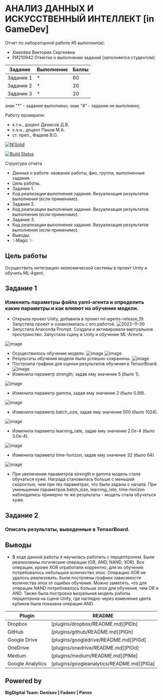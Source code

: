 # АНАЛИЗ ДАННЫХ И ИСКУССТВЕННЫЙ ИНТЕЛЛЕКТ [in GameDev]
Отчет по лабораторной работе #5 выполнил(а):
- Хмелёва Виктория Сергеевна
- РИ210942
Отметка о выполнении заданий (заполняется студентом):

| Задание | Выполнение | Баллы |
| ------ | ------ | ------ |
| Задание 1 | * | 60 |
| Задание 2 | * | 20 |
| Задание 3 | * | 20 |

знак "*" - задание выполнено; знак "#" - задание не выполнено;

Работу проверили:
- к.т.н., доцент Денисов Д.В.
- к.э.н., доцент Панов М.А.
- ст. преп., Фадеев В.О.

[![N|Solid](https://cldup.com/dTxpPi9lDf.thumb.png)](https://nodesource.com/products/nsolid)

[![Build Status](https://travis-ci.org/joemccann/dillinger.svg?branch=master)](https://travis-ci.org/joemccann/dillinger)

Структура отчета

- Данные о работе: название работы, фио, группа, выполненные задания.
- Цель работы.
- Задание 1.
- Код реализации выполнения задания. Визуализация результатов выполнения (если применимо).
- Задание 2.
- Код реализации выполнения задания. Визуализация результатов выполнения (если применимо).
- Задание 3.
- Код реализации выполнения задания. Визуализация результатов выполнения (если применимо).
- Выводы.
- ✨Magic ✨

## Цель работы
Осуществить интеграцию экономической системы в проект Unity и обучить ML-Agent.

## Задание 1
### Изменить параметры файла yaml-агента и определить какие параметры и как влияют на обучение модели.

- Открыла проект Unity, добавила в проект ml-agents-release_19. Запустила проект и ознакомилась с его работой.
![2022-11-30](https://user-images.githubusercontent.com/106344305/204775937-e355d2c8-4f01-4033-b1fa-ce9408654b8d.png)
- Запустила Anaconda Prompt. Создала и активировала виртуальное пространство. Запустила сцену в Unity и обучение ML-Агента.

![image](https://user-images.githubusercontent.com/106344305/204784917-95bb790a-3a03-417d-8916-86edfe810bf9.png)

- Осуществилось обучение модели.
![image](https://user-images.githubusercontent.com/106344305/204785845-656358bb-8178-44df-9b14-a09838596079.png)
![image](https://user-images.githubusercontent.com/106344305/204788606-3ffbd2d9-ccf8-4d73-bd55-b9f99f164833.png)
- Результаты обучения модели были успешно сохранены.
![image](https://user-images.githubusercontent.com/106344305/204788741-e630ffd7-8303-40d8-8693-abd4769c238e.png)
- Построила графики для оценки результатов обучения в TensorBoard.
![image](https://user-images.githubusercontent.com/106344305/204803703-d7b4bafb-45f5-4cfc-906d-bbec0d735750.png)
- Изменила параметр strength, задав ему значение 5 (было 1).

![image](https://user-images.githubusercontent.com/106344305/204804341-929d9fbf-e3bc-49e2-8272-4661726b4142.png)

- Изменила параметр gamma, задав ему значение 2 (было 0.99).

![image](https://user-images.githubusercontent.com/106344305/204809956-bee2ffea-99e6-4c63-9e16-5418c2db7445.png)

- Изменила параметр batch_size, задав ему значение 500 (было 1024).

![image](https://user-images.githubusercontent.com/106344305/204811911-a42f881b-83dc-4790-9e4d-54cb0aac006a.png)

- Изменила параметр learning_rate, задав ему значение 2.0e-4 (было 3.0e-4).

![image](https://user-images.githubusercontent.com/106344305/204814033-ec1538cf-1dc2-480f-9a0f-344d456e3217.png)

- Изменила параметр time-horizon, задав ему значение 32 (было 64).

![image](https://user-images.githubusercontent.com/106344305/204816256-4c062519-ca3c-4034-acb2-adfe7f98b7cd.png)

- При увеличении параметров strength и gamma модель стала обучаться хуже. Награда становилась больше с меньшей скоростью, чем при тех параметрах, что были заданы с начала. При уменьшении параметров batch_size, learning_rate, time-horizon наблюдались примерно те же результаты - модель стала обучаться хуже. 

## Задание 2
### Описать результаты, выведенные в TensorBoard. 



## Выводы

- В ходе данной работы я научилась работать с перцептроном. Были реализованы логические операции (OR, AND, NAND, XOR). Все операции, кроме XOR отработали корректно, для их обучения потребовалось небольшое количество эпох. Операцию XOR не удалось реализовать. Были построены графики зависимости количества эпох от ошибки обучения. Можно заметить, что для операции NAND потребовалось больше эпох для обучения, чем OR и AND. Также была построена визуальная модель работы перцептрона на сцене Unity, где наглядно через изменение цвета кубиков была показана операция AND.


| Plugin | README |
| ------ | ------ |
| Dropbox | [plugins/dropbox/README.md][PlDb] |
| GitHub | [plugins/github/README.md][PlGh] |
| Google Drive | [plugins/googledrive/README.md][PlGd] |
| OneDrive | [plugins/onedrive/README.md][PlOd] |
| Medium | [plugins/medium/README.md][PlMe] |
| Google Analytics | [plugins/googleanalytics/README.md][PlGa] |

## Powered by

**BigDigital Team: Denisov | Fadeev | Panov**
